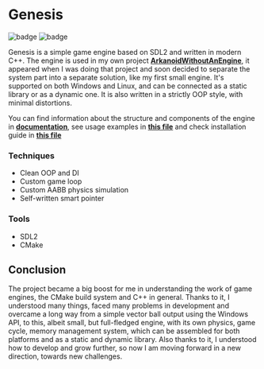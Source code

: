 # Genesis

![badge](https://img.shields.io/static/v1?label=Language&message=C%2b%2b&color=blue&style=for-the-badge)
![badge](https://img.shields.io/static/v1?label=Platform&message=Windows/Linux&color=red&style=for-the-badge)

Genesis is a simple game engine based on SDL2 and written in modern C++. The engine is used in my own project [**ArkanoidWithoutAnEngine**](https://github.com/Atennop1/ArkanoidWithoutAnEngine), it appeared when I was doing that project and soon decided to separate the system part into a separate solution, like my first small engine. It's supported on both Windows and Linux, and can be connected as a static library or as a dynamic one. It is also written in a strictly OOP style, with minimal distortions.

You can find information about the structure and components of the engine in [**documentation**](https://github.com/Atennop1/Genesis/blob/master/DOCUMENTATION.md), see usage examples in [**this file**](https://github.com/Atennop1/Genesis/blob/master/examples/README.md) and check installation guide in [**this file**](https://github.com/Atennop1/Genesis/blob/master/INSTALLATION.md)

### Techniques
- Clean OOP and DI
- Custom game loop
- Custom AABB physics simulation
- Self-written smart pointer

### Tools
- SDL2 
- CMake

## Conclusion 
The project became a big boost for me in understanding the work of game engines, the CMake build system and C++ in general. Thanks to it, I understood many things, faced many problems in development and overcame a long way from a simple vector ball output using the Windows API, to this, albeit small, but full-fledged engine, with its own physics, game cycle, memory management system, which can be assembled for both platforms and as a static and dynamic library. Also thanks to it, I understood how to develop and grow further, so now I am moving forward in a new direction, towards new challenges.
